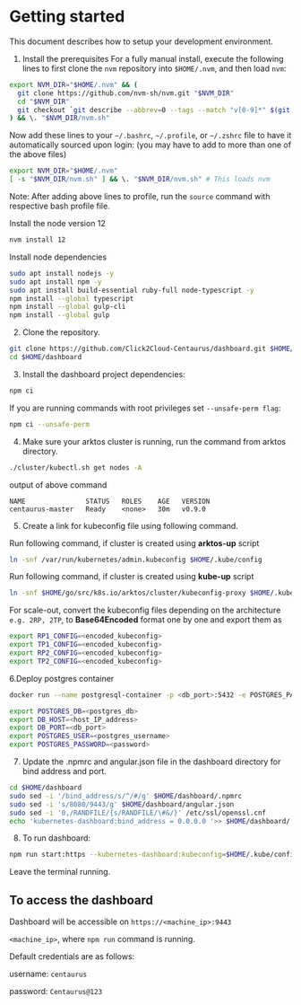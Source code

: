 # Getting started

This document describes how to setup your development environment.

1. Install the prerequisites
   For a fully manual install, execute the following lines to first clone the `nvm` repository into `$HOME/.nvm`, and then load `nvm`:

```bash
export NVM_DIR="$HOME/.nvm" && (
  git clone https://github.com/nvm-sh/nvm.git "$NVM_DIR"
  cd "$NVM_DIR"
  git checkout `git describe --abbrev=0 --tags --match "v[0-9]*" $(git rev-list --tags --max-count=1)`
) && \. "$NVM_DIR/nvm.sh"
```

Now add these lines to your `~/.bashrc`, `~/.profile`, or `~/.zshrc` file to have it automatically sourced upon login:
(you may have to add to more than one of the above files)

```bash
export NVM_DIR="$HOME/.nvm"
[ -s "$NVM_DIR/nvm.sh" ] && \. "$NVM_DIR/nvm.sh" # This loads nvm
```
Note: After adding above lines to profile, run the `source` command with respective bash profile file.

Install the node version 12
```bash
nvm install 12
```

Install node dependencies
```bash
sudo apt install nodejs -y
sudo apt install npm -y
sudo apt install build-essential ruby-full node-typescript -y
npm install --global typescript
npm install --global gulp-cli
npm install --global gulp
```

2. Clone the repository.

```bash
git clone https://github.com/Click2Cloud-Centaurus/dashboard.git $HOME/dashboard -b dev-scale-out
cd $HOME/dashboard
```

3. Install the dashboard project dependencies:
```bash
npm ci
```

If you are running commands with root privileges set `--unsafe-perm flag`:

```bash
npm ci --unsafe-perm
```

4. Make sure your arktos cluster is running, run the command from arktos directory.
```bash
./cluster/kubectl.sh get nodes -A
```
output of above command
```text
NAME               STATUS   ROLES    AGE   VERSION
centaurus-master   Ready    <none>   30m   v0.9.0
```
5. Create a link for kubeconfig file using following command.

Run following command, if cluster is created using **arktos-up** script
```bash
ln -snf /var/run/kubernetes/admin.kubeconfig $HOME/.kube/config
```
Run following command, if cluster is created using **kube-up** script
```bash
ln -snf $HOME/go/src/k8s.io/arktos/cluster/kubeconfig-proxy $HOME/.kube/config
```

For scale-out, 
convert the kubeconfig files depending on the architecture `e.g. 2RP, 2TP`, to **Base64Encoded** format one by one and export them as 

```bash
export RP1_CONFIG=<encoded_kubeconfig>
export TP1_CONFIG=<encoded_kubeconfig>
export RP2_CONFIG=<encoded_kubeconfig>
export TP2_CONFIG=<encoded_kubeconfig>
```

6.Deploy postgres container
```bash
docker run --name postgresql-container -p <db_port>:5432 -e POSTGRES_PASSWORD=<db_password> -d <postgres_db>
```

```bash
export POSTGRES_DB=<postgres_db>
export DB_HOST=<host_IP_address>
export DB_PORT=<db_port>
export POSTGRES_USER=<postgres_username>
export POSTGRES_PASSWORD=<password>
```

7. Update the .npmrc and angular.json file in the dashboard directory for bind address and port.

```bash
cd $HOME/dashboard
sudo sed -i '/bind_address/s/^/#/g' $HOME/dashboard/.npmrc
sudo sed -i 's/8080/9443/g' $HOME/dashboard/angular.json
sudo sed -i '0,/RANDFILE/{s/RANDFILE/\#&/}' /etc/ssl/openssl.cnf
echo 'kubernetes-dashboard:bind_address = 0.0.0.0 '>> $HOME/dashboard/.npmrc 
```

8. To run dashboard:

```bash
npm run start:https --kubernetes-dashboard:kubeconfig=$HOME/.kube/config
```
Leave the terminal running.

## To access the dashboard

Dashboard will be accessible on `https://<machine_ip>:9443`

`<machine_ip>`, where `npm run` command is running.

Default credentials are as follows:

username: `centaurus`

password: `Centaurus@123`


